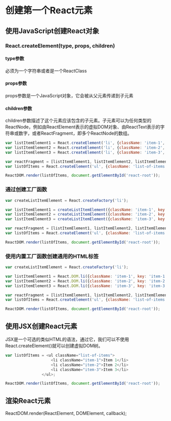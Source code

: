 # 创建第一个React元素


## 使用JavaScript创建React对象

### React.createElement(type, props, children)

#### type参数
必须为一个字符串或者是一个ReactClass

#### props参数
props参数是一个JavaScript对象，它会被从父元素传递到子元素

#### children参数
children参数描述了这个元素应该包含的子元素。子元素可以为任何类型的ReactNode，例如由ReactElement表示的虚拟DOM对象、由ReactText表示的字符串或数字，或者ReactFragment，即多个ReactNode的数组。

```js
var listItemElement1 = React.createElement('li', {className: 'item-1', key: 'item-1'}, 'Item-1')
var listItemElement2 = React.createElement('li', {className: 'item-2', key: 'item-2'}, 'Item-2')
var listItemElement3 = React.createElement('li', {className: 'item-3', key: 'item-3'}, 'Item-3')

var reactFragment = [listItemElement1, listItemElement2, listItemElement3];
var listOfItems = React.createElement('ul', {className: 'list-of-items'}, reactFragment);

ReactDOM.render(listOfItems, document.getElementById('react-root'));
```

### 通过创建工厂函数

```js
var createListItemElement = React.createFactory('li');

var listItemElement1 = createListItemElement({className: 'item-1', key: 'item-1'}, 'Item-1')
var listItemElement2 = createListItemElement({className: 'item-2', key: 'item-2'}, 'Item-2')
var listItemElement3 = createListItemElement({className: 'item-3', key: 'item-3'}, 'Item-3')

var reactFragment = [listItemElement1, listItemElement2, listItemElement3];
var listOfItems = React.createElement('ul', {className: 'list-of-items'}, reactFragment);

ReactDOM.render(listOfItems, document.getElementById('react-root'));
```

### 使用内置工厂函数创建通用的HTML标签

```js
var createListItemElement = React.createFactory('li');

var listItemElement1 = React.DOM.li({className: 'item-1', key: 'item-1'}, 'Item-1')
var listItemElement2 = React.DOM.li({className: 'item-2', key: 'item-2'}, 'Item-2')
var listItemElement3 = React.DOM.li({className: 'item-3', key: 'item-3'}, 'Item-3')

var reactFragment = [listItemElement1, listItemElement2, listItemElement3];
var listOfItems = React.createElement('ul', {className: 'list-of-items'}, reactFragment);

ReactDOM.render(listOfItems, document.getElementById('react-root'));
```

## 使用JSX创建React元素

JSX是一个可选的类似HTML的语法，通过它，我们可以不使用React.createElement()就可以创建虚拟DOM树。

```js
var listOfItems = <ul className="list-of-items">
					<li className="item-1">Item 1</li>
					<li className="item-2">Item 2</li>
					<li className="item-3">Item 3</li>
				</ul>;

ReactDOM.render(listOfItems, document.getElementById('react-root'));
```


## 渲染React元素

ReactDOM.render(ReactElement, DOMElement, callback);
